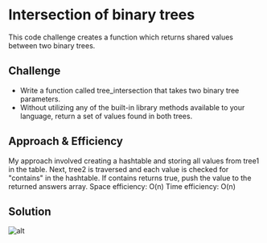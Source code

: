 # Intersection of binary trees
This code challenge creates a function which returns shared values between two binary trees.

## Challenge
- Write a function called tree_intersection that takes two binary tree parameters.
- Without utilizing any of the built-in library methods available to your language, return a set of values found in both trees.
## Approach & Efficiency
My approach involved creating a hashtable and storing all values from tree1 in the table. Next, tree2 is traversed and each value is checked for "contains" in the hashtable. If contains returns true, push the value to the returned answers array.
Space efficiency: O(n)
Time efficiency: O(n)

## Solution
![alt]()